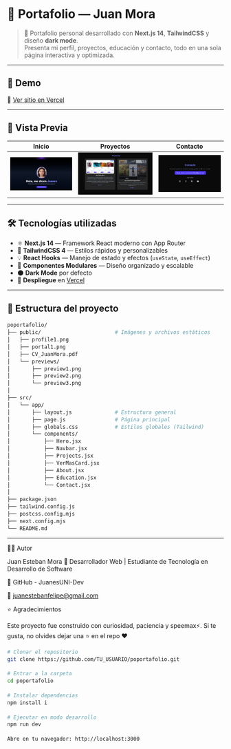 # 🧠 Portafolio — Juan Mora

> 💼 Portafolio personal desarrollado con **Next.js 14**, **TailwindCSS** y diseño **dark mode**.  
> Presenta mi perfil, proyectos, educación y contacto, todo en una sola página interactiva y optimizada.

---

## 🚀 Demo
🔗 [Ver sitio en Vercel](https://pooportafolio.vercel.app/)

---

## 📸 Vista Previa
| Inicio | Proyectos | Contacto |
|--------|------------|-----------|
| ![Hero Section](https://raw.githubusercontent.com/JuanesUNI-Dev/Poportafolio/refs/heads/master/public/previews/preview2.png) | ![Proyectos](https://raw.githubusercontent.com/JuanesUNI-Dev/Poportafolio/refs/heads/master/public/previews/preview4.png) | ![Contacto](https://raw.githubusercontent.com/JuanesUNI-Dev/Poportafolio/refs/heads/master/public/previews/preview1.png) |

---

## 🛠️ Tecnologías utilizadas

- ⚛️ **Next.js 14** — Framework React moderno con App Router  
- 🎨 **TailwindCSS 4** — Estilos rápidos y personalizables  
- 💡 **React Hooks** — Manejo de estado y efectos (`useState`, `useEffect`)  
- 🧩 **Componentes Modulares** — Diseño organizado y escalable  
- 🌑 **Dark Mode** por defecto  
- 📄 **Despliegue** en [Vercel](https://vercel.com)

---

## 🧩 Estructura del proyecto
```bash
poportafolio/
├── public/                        # Imágenes y archivos estáticos
│   ├── profile1.png
│   ├── portal1.png
│   ├── CV_JuanMora.pdf
│   └── previews/
│       ├── preview1.png
│       ├── preview2.png
│       └── preview3.png
│
├── src/
│   └── app/
│       ├── layout.js              # Estructura general
│       ├── page.js                # Página principal
│       ├── globals.css            # Estilos globales (Tailwind)
│       └── components/
│           ├── Hero.jsx
│           ├── Navbar.jsx
│           ├── Projects.jsx
│           ├── VerMasCard.jsx
│           ├── About.jsx
│           ├── Education.jsx
│           └── Contact.jsx
│
├── package.json
├── tailwind.config.js
├── postcss.config.mjs
├── next.config.mjs
└── README.md
```

---

🧑‍💻 Autor

Juan Esteban Mora
📍 Desarrollador Web | Estudiante de Tecnología en Desarrollo de Software

💼 GitHub - JuanesUNI-Dev

📧 juanestebanfelipe@gmail.com

⭐ Agradecimientos

Este proyecto fue construido con curiosidad, paciencia y speemax⚡.
Si te gusta, no olvides dejar una ⭐ en el repo ❤️

```bash
# Clonar el repositorio
git clone https://github.com/TU_USUARIO/poportafolio.git

# Entrar a la carpeta
cd poportafolio

# Instalar dependencias
npm install i

# Ejecutar en modo desarrollo
npm run dev

Abre en tu navegador: http://localhost:3000
